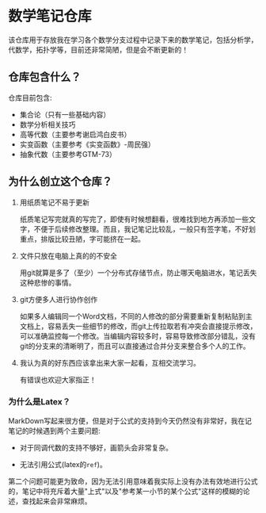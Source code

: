 # 数学笔记仓库

该仓库用于存放我在学习各个数学分支过程中记录下来的数学笔记，包括分析学，代数学，拓扑学等，目前还非常简陋，但是会不断更新的！

## 仓库包含什么？

仓库目前包含:

+ 集合论（只有一些基础内容）
+ 数学分析相关技巧
+ 高等代数（主要参考谢启鸿白皮书）
+ 实变函数（主要参考《实变函数》-周民强）
+ 抽象代数（主要参考GTM-73）

## 为什么创立这个仓库？

1. 用纸质笔记不易于更新

   纸质笔记写完就真的写完了，即使有时候想翻看，很难找到地方再添加一些文字，不便于后续修改整理。而且，我记笔记比较乱，一般只有签字笔，不好划重点，排版比较丑陋，字可能挤在一起。

2. 文件只放在电脑上真的的不安全

   用git就算是多了（至少）一个分布式存储节点，防止哪天电脑进水，笔记丢失这种悲惨的事情。

3. git方便多人进行协作创作
  
   如果多人编辑同一个Word文档，不同的人修改的部分需要重新复制粘贴到主文档上，容易丢失一些细节的修改，而git上传拉取若有冲突会直接提示修改，可以准确监控每一个修改。当编辑内容较多时，容易导致修改部分错乱，没有git的分支来的清晰明了，而且可以直接通过合并分支来整合多个人的工作。

4. 我认为真的好东西应该拿出来大家一起看，互相交流学习。

   有错误也欢迎大家指正！



### 为什么是Latex？

MarkDown写起来很方便，但是对于公式的支持到今天仍然没有非常好，我在记笔记的时候遇到两个主要问题:

+ 对于同调代数的支持不够好，画箭头会非常复杂。

+ 无法引用公式(latex的`ref`)。

第二个问题可能更为致命，因为无法引用意味着我实际上没有办法有效地进行公式的，笔记中将充斥着大量"上式"以及"参考某一小节的某个公式"这样的模糊的论述，查找起来会非常麻烦。
